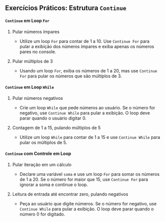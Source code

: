 ## Exercícios Práticos: Estrutura `Continue`

#### `Continue` em Loop `For`

1. Pular números ímpares
    - Utilize um loop `For` para contar de 1 a 10. Use `Continue For` para pular a exibição dos números ímpares e exiba apenas os números pares no console.

1. Pular múltiplos de 3
    - Usando um loop `For`, exiba os números de 1 a 20, mas use `Continue For` para pular os números que são múltiplos de 3.

#### `Continue` em Loop `While`

1. Pular números negativos
    - Crie um loop `While` que pede números ao usuário. Se o número for negativo, use `Continue While` para pular a exibição. O loop deve parar quando o usuário digitar 0.

1. Contagem de 1 a 15, pulando múltiplos de 5
    - Utilize um loop `While` para contar de 1 a 15 e use `Continue While` para pular os múltiplos de 5.

#### `Continue` com Controle em Loop

1. Pular iteração em um cálculo
    - Declare uma variável `soma` e use um loop `For` para somar os números de 1 a 20. Se o número for maior que 15, use `Continue For` para ignorar a soma e continue o loop.

1. Leitura de entrada até encontrar zero, pulando negativos
    - Peça ao usuário que digite números. Se o número for negativo, use `Continue While` para pular a exibição. O loop deve parar quando o número 0 for digitado.

